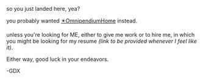 so you just landed here, yea?

you probably wanted [✴️OmnipendiumHome](✴️OmnipendiumHome.md) instead.



unless you're looking for ME, either to give me work or to hire me, in which you might be looking for my resume *(link to be provided whenever I feel like it)*.

Either way, good luck in your endeavors.

-GDX